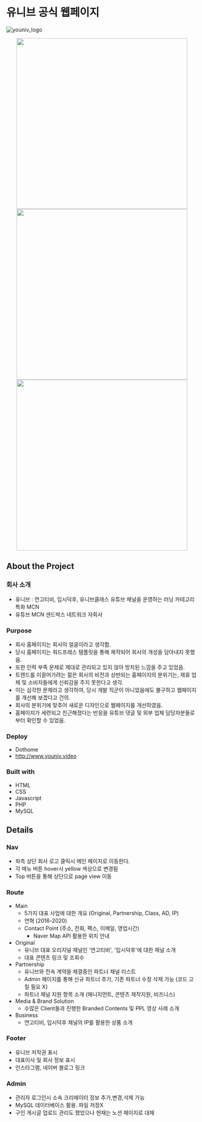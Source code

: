 # 유니브 공식 웹페이지 
![youniv_logo](https://user-images.githubusercontent.com/40906871/143448236-58856dc0-e80e-48c2-a4c7-02ce74703721.png)
<p align="center"><img src="https://user-images.githubusercontent.com/40906871/143448572-78ef01c1-0976-47d5-8a7d-0c5a5626b8f0.JPG" height="450"/><img src="https://user-images.githubusercontent.com/40906871/143448566-629d7863-7e73-4403-9bde-5a111a130d87.JPG" height="450"/><img src="https://user-images.githubusercontent.com/40906871/143448573-71e9881d-d1d7-4e74-a6dc-211a6db64b16.JPG" height="450"/></p>

## About the Project

### 회사 소개
- 유니브 : 연고티비, 입시덕후, 유니브클래스 유튜브 채널을 운영하는 러닝 카테고리 특화 MCN
- 유튜브 MCN 샌드박스 네트워크 자회사 

### Purpose

- 회사 홈페이지는 회사의 얼굴이라고 생각함.
- 당시 홈페이지는 워드프레스 템플릿을 통해 제작되어 회사의 개성을 담아내지 못했음.
- 또한 인력 부족 문제로 제대로 관리되고 있지 않아 방치된 느낌을 주고 있었음. 
- 트렌드를 이끌어가려는 젊은 회사의 비전과 상반되는 홈페이지의 분위기는, 제휴 업체 및 소비자들에게 신뢰감을 주지 못한다고 생각.
- 이는 심각한 문제라고 생각하여, 당시 개발 직군이 아니었음에도 불구하고 웹페이지를 개선해 보겠다고 건의.
- 회사의 분위기에 맞추어 새로운 디자인으로 웹페이지를 개선하였음.
- 홈페이지가 세련되고 친근해졌다는 반응을 유튜브 댓글 및 외부 업체 담당자분들로부터 확인할 수 있었음.

### Deploy

- Dothome
- http://www.youniv.video

### Built with
- HTML
- CSS
- Javascript
- PHP
- MySQL

## Details

### Nav
- 좌측 상단 회사 로고 클릭시 메인 페이지로 이동한다.
- 각 메뉴 버튼 hover시 yellow 색상으로 변경됨
- Top 버튼을 통해 상단으로 page view 이동

### Route
- Main
  - 5가지 대표 사업에 대한 개요 (Original, Partnership, Class, AD, IP)
  - 연혁 (2016-2020)
  - Contact Point (주소, 전화, 팩스, 이메일, 영업시간)
    - Naver Map API 활용한 위치 안내
- Original
  - 유니브 대표 오리지널 채널인 '연고티비', '입시덕후'에 대한 채널 소개 
  - 대표 콘텐츠 링크 및 조회수
- Partnership
  - 유니브와 전속 계약을 체결중인 파트너 채널 리스트
  - Admin 페이지를 통해 신규 파트너 추가, 기존 파트너 수정 삭제 가능 (코드 고칠 필요 X)
  - 파트너 채널 지원 항목 소개 (매니지먼트, 콘텐츠 제작지원, 비즈니스)
- Media & Brand Solution
  - 수많은 Client들과 진행한 Branded Contents 및 PPL 영상 사례 소개
- Business
  - 연고티비, 입시덕후 채널의 IP를 활용한 상품 소개

### Footer
- 유니브 저작권 표시
- 대표이사 및 회사 정보 표시
- 인스타그램, 네이버 블로그 링크

### Admin
- 관리자 로그인시 소속 크리에이터 정보 추가,변경,삭제 가능
- MySQL 데이터베이스 활용. 파일 저장X
- 구인 게시글 업로드 관리도 했었으나 현재는 노션 페이지로 대체
